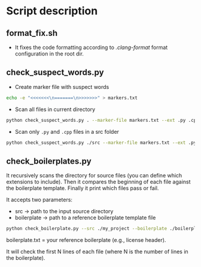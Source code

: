 # Script description

## format_fix.sh

 - It fixes the code formatting according to *.clang-format* format configuration in the root dir.

## check_suspect_words.py

- Create marker file with suspect words
```bash
echo -e "<<<<<<<\n=======\n>>>>>>>" > markers.txt
```

- Scan all files in current directory
```bash
python check_suspect_words.py . --marker-file markers.txt --ext .py .cpp
```

- Scan only `.py` and `.cpp` files in a src folder
```bash
python check_suspect_words.py ./src --marker-file markers.txt --ext .py .cpp
```
## check_boilerplates.py

It recursively scans the directory for source files (you can define which extensions to include). Then it compares the beginning of each file against the boilerplate template. Finally it print which files pass or fail.

It accepts two parameters:

- src → path to the input source directory
- boilerplate → path to a reference boilerplate template file

```bash
python check_boilerplate.py --src ./my_project --boilerplate ./boilerplate.txt --ext .cpp .h
```
boilerplate.txt = your reference boilerplate (e.g., license header).

It will check the first N lines of each file (where N is the number of lines in the boilerplate).
